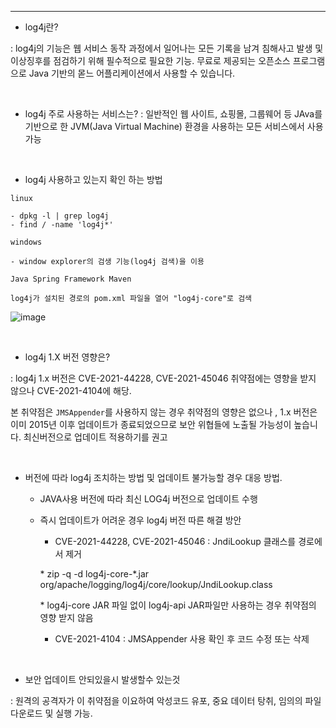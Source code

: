 

---

- log4j란?

: log4j의 기능은 웹 서비스 동작 과정에서 일어나는 모든 기록을 남겨 침해사고 발생 및 이상징후를 점검하기 위해 필수적으로 필요한 기능.  무료로 제공되는 오픈소스 프로그램으로 Java 기반의 몯느 어플리케이션에서 사용할 수 있습니다.

<br>

- log4j 주로 사용하는 서비스는? 
: 일반적인 웹 사이트, 쇼핑몰, 그룹웨어 등 JAva를 기반으로 한 JVM(Java Virtual Machine) 환경을 사용하는 모든 서비스에서 사용 가능

<br>

- log4j  사용하고 있는지 확인 하는 방법

```
linux

- dpkg -l | grep log4j
- find / -name 'log4j*'
```

```
windows

- window explorer의 검생 기능(log4j 검색)을 이용

```

```
Java Spring Framework Maven

log4j가 설치된 경로의 pom.xml 파일을 열어 "log4j-core"로 검색

```

![image](https://user-images.githubusercontent.com/62640332/159493244-9f2caebe-805e-43c8-84ad-9e99ca944501.png)

<br>

- log4j 1.X 버전 영향은?

: log4j 1.x 버전은 CVE-2021-44228, CVE-2021-45046 취약점에는 영향을 받지 않으나 CVE-2021-4104에 해당.

본 취약점은 `JMSAppender`를 사용하지 않는 경우 취약점의 영향은 없으나 , 1.x 버전은 이미 2015년 이후 업데이트가 종료되었으므로 보안 위협들에 노출될 가능성이 높습니다. 최신버전으로 업데이트 적용하기를 권고


<br>

- 버전에 따라 log4j 조치하는 방법 및 업데이트 불가능할 경우 대응 방법.

  - JAVA사용 버전에 따라 최신 LOG4j 버전으로 업데이트 수행

  - 즉시 업데이트가 어려운 경우 log4j 버전 따른 해결 방안 
    - CVE-2021-44228, CVE-2021-45046 : JndiLookup 클래스를 경로에서 제거
    
    \* zip -q -d log4j-core-*.jar org/apache/logging/log4j/core/lookup/JndiLookup.class

    \*  log4j-core JAR 파일 없이 log4j-api JAR파일만 사용하는 경우 취약점의 영향 받지 않음

    - CVE-2021-4104 : JMSAppender 사용 확인 후 코드 수정 또는 삭제


<br>

- 보안 업데이트 안되있을시 발생할수 있는것

: 원격의 공격자가 이 취약점을 이요하여 악성코드 유포, 중요 데이터 탕취, 임의의 파일 다운로드 및 실행 가능.

